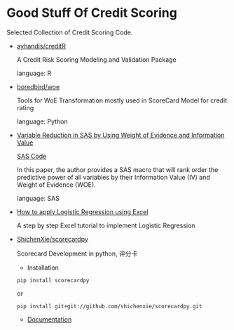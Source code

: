 # Good Stuff Of Credit Scoring
Selected Collection of Credit Scoring Code.

- [ayhandis/creditR](https://github.com/ayhandis/creditR)

  A Credit Risk Scoring Modeling and Validation Package
  
  language: R

- [boredbird/woe](https://github.com/boredbird/woe)

  Tools for WoE Transformation mostly used in ScoreCard Model for credit rating
  
  language: Python
  
 - [Variable Reduction in SAS by Using Weight of Evidence and Information Value](http://support.sas.com/resources/papers/proceedings13/095-2013.pdf)
 
   [SAS Code](./code/Variable_Reduction_By_WOE_IV.sas)
   

   In this paper, the author provides a SAS macro that will rank order 
  the predictive power of all variables by their
  Information Value (IV) and Weight of Evidence (WOE). 

   language: SAS
   
- [How to apply Logistic Regression using Excel](https://blog.learningtree.com/how-to-apply-logistic-regression-using-excel/)
   
   A step by step Excel tutorial to implement Logistic Regression
   
- [ShichenXie/scorecardpy](https://github.com/ShichenXie/scorecardpy)

   Scorecard Development in python, 评分卡
   
   - Installation
   
   `pip install scorecardpy`
   
   or
   
   `pip install git+git://github.com/shichenxie/scorecardpy.git`
   
   - [Documentation](http://shichen.name/scorecard/)

